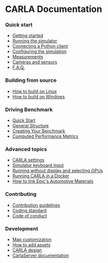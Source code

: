 <h1>CARLA Documentation</h1>

<h3>Quick start</h3>

  * [Getting started](getting_started.md)
  * [Running the simulator](running_simulator_standalone.md)
  * [Connecting a Python client](connecting_the_client.md)
  * [Configuring the simulation](configuring_the_simulation.md)
  * [Measurements](measurements.md)
  * [Cameras and sensors](cameras_and_sensors.md)
  * [F.A.Q.](faq.md)

<h3>Building from source</h3>

  * [How to build on Linux](how_to_build_on_linux.md)
  * [How to build on Windows](how_to_build_on_windows.md)

<h3> Driving Benchmark </h3>

  * [Quick Start](benchmark_start.md)
  * [General Structure](benchmark_structure.md)
  * [Creating Your Benchmark](benchmark_creating.md)
  * [Computed Performance Metrics](benchmark_metrics.md)
  
<h3>Advanced topics</h3>

  * [CARLA settings](carla_settings.md)
  * [Simulator keyboard input](simulator_keyboard_input.md)
  * [Running without display and selecting GPUs](carla_headless.md)
  * [Running CARLA in a Docker](carla_docker.md)
  * [How to link Epic's Automotive Materials](epic_automotive_materials.md)

<h3>Contributing</h3>

  * [Contribution guidelines](CONTRIBUTING.md)
  * [Coding standard](coding_standard.md)
  * [Code of conduct](CODE_OF_CONDUCT.md)

<h3>Development</h3>

  * [Map customization](map_customization.md)
  * [How to add assets](how_to_add_assets.md)
  * [CARLA design](carla_design.md)
  * [CarlaServer documentation](carla_server.md)
